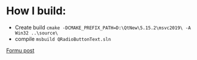 # How I build:

* Create build `cmake -DCMAKE_PREFIX_PATH=D:\QtNew\5.15.2\msvc2019\ -A Win32 ..\source\`
* compile `msbuild QRadioButtonText.sln`

[Formu post](https://forum.qt.io/topic/123621/change-text-color-of-qradiobutton-text-with-style-setstylesheet-without-changing-the-check-mark-color)
